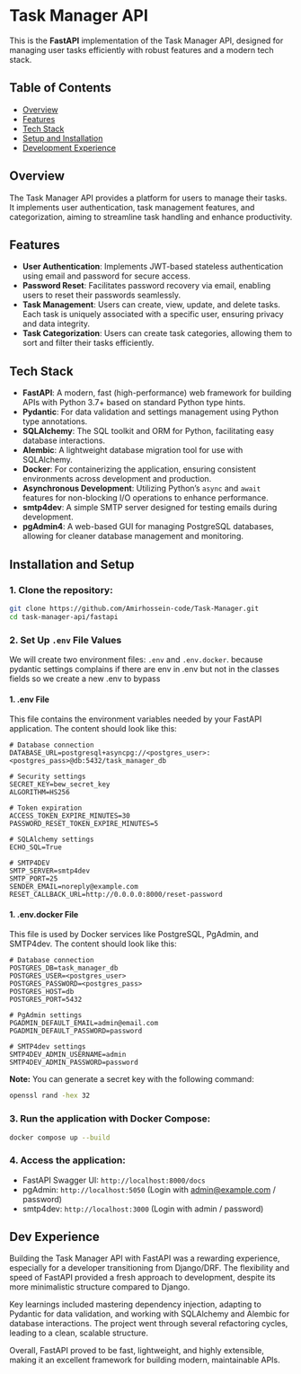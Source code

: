 # Task Manager API

This is the **FastAPI** implementation of the Task Manager API, designed for managing user tasks efficiently with robust features and a modern tech stack.

## Table of Contents

- [Overview](#overview)
- [Features](#features)
- [Tech Stack](#tech-stack)
- [Setup and Installation](#installation-and-setup)
- [Development Experience](#)

## Overview

The Task Manager API provides a platform for users to manage their tasks. It implements user authentication, task management features, and categorization, aiming to streamline task handling and enhance productivity.

## Features

- **User Authentication**: Implements JWT-based stateless authentication using email and password for secure access.
- **Password Reset**: Facilitates password recovery via email, enabling users to reset their passwords seamlessly.
- **Task Management**: Users can create, view, update, and delete tasks. Each task is uniquely associated with a specific user, ensuring privacy and data integrity.
- **Task Categorization**: Users can create task categories, allowing them to sort and filter their tasks efficiently.

## Tech Stack

- **FastAPI**: A modern, fast (high-performance) web framework for building APIs with Python 3.7+ based on standard Python type hints.
- **Pydantic**: For data validation and settings management using Python type annotations.
- **SQLAlchemy**: The SQL toolkit and ORM for Python, facilitating easy database interactions.
- **Alembic**: A lightweight database migration tool for use with SQLAlchemy.
- **Docker**: For containerizing the application, ensuring consistent environments across development and production.
- **Asynchronous Development**: Utilizing Python’s `async` and `await` features for non-blocking I/O operations to enhance performance.
- **smtp4dev**: A simple SMTP server designed for testing emails during development.
- **pgAdmin4**: A web-based GUI for managing PostgreSQL databases, allowing for cleaner database management and monitoring.

## Installation and Setup

### 1. Clone the repository:

```bash
git clone https://github.com/Amirhossein-code/Task-Manager.git
cd task-manager-api/fastapi
```

### 2. Set Up `.env` File Values

We will create two environment files: `.env` and `.env.docker`. because pydantic settings complains if there are env in .env but not in the classes fields so we create a new .env to bypass

#### 1. **.env File**

This file contains the environment variables needed by your FastAPI application. The content should look like this:

```text
# Database connection
DATABASE_URL=postgresql+asyncpg://<postgres_user>:<postgres_pass>@db:5432/task_manager_db

# Security settings
SECRET_KEY=bew_secret_key
ALGORITHM=HS256

# Token expiration
ACCESS_TOKEN_EXPIRE_MINUTES=30
PASSWORD_RESET_TOKEN_EXPIRE_MINUTES=5

# SQLAlchemy settings
ECHO_SQL=True

# SMTP4DEV
SMTP_SERVER=smtp4dev
SMTP_PORT=25
SENDER_EMAIL=noreply@example.com
RESET_CALLBACK_URL=http://0.0.0.0:8000/reset-password
```

#### 1. **.env.docker File**

This file is used by Docker services like PostgreSQL, PgAdmin, and SMTP4dev. The content should look like this:

```text
# Database connection
POSTGRES_DB=task_manager_db
POSTGRES_USER=<postgres_user>
POSTGRES_PASSWORD=<postgres_pass>
POSTGRES_HOST=db
POSTGRES_PORT=5432

# PgAdmin settings
PGADMIN_DEFAULT_EMAIL=admin@email.com
PGADMIN_DEFAULT_PASSWORD=password

# SMTP4dev settings
SMTP4DEV_ADMIN_USERNAME=admin
SMTP4DEV_ADMIN_PASSWORD=password
```

**Note:** You can generate a secret key with the following command:

```bash
openssl rand -hex 32
```

### 3. Run the application with Docker Compose:

```bash
docker compose up --build
```

### 4. Access the application:

- FastAPI Swagger UI: `http://localhost:8000/docs`
- pgAdmin: `http://localhost:5050` (Login with admin@example.com / password)
- smtp4dev: `http://localhost:3000` (Login with admin / password)

## Dev Experience

Building the Task Manager API with FastAPI was a rewarding experience, especially for a developer transitioning from Django/DRF. The flexibility and speed of FastAPI provided a fresh approach to development, despite its more minimalistic structure compared to Django.

Key learnings included mastering dependency injection, adapting to Pydantic for data validation, and working with SQLAlchemy and Alembic for database interactions. The project went through several refactoring cycles, leading to a clean, scalable structure.

Overall, FastAPI proved to be fast, lightweight, and highly extensible, making it an excellent framework for building modern, maintainable APIs.

